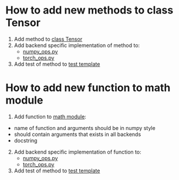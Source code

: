# How to add new methods to class Tensor

1. Add method to [class Tensor](tensor.py)
2. Add backend specific implementation of method to:
    - [numpy_ops.py](numpy_ops.py)
    - [torch_ops.py](/nncf/torch/torch_ops.py)
3. Add test of method to [test template](tests/shared/test_templates/template_test_nncf_tensor.py)


# How to add new function to math module

1. Add function to [math module](math.py):
  - name of function and arguments should be in numpy style
  - should contain arguments that exists in all backends
  - docstring
2. Add backend specific implementation of function to:
    - [numpy_ops.py](numpy_ops.py)
    - [torch_ops.py](/nncf/torch/torch_ops.py)
3. Add test of method to [test template](tests/shared/test_templates/template_test_nncf_tensor.py)
